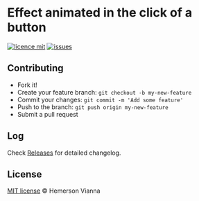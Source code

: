 # Effect animated in the click of a button

[![licence mit](https://img.shields.io/badge/license-MIT-blue.svg?style=flat-square)](http://hemersonvianna.mit-license.org/)
[![issues](https://img.shields.io/github/issues/resource-solutions/resource-click-animated.svg?style=flat-square)](https://github.com/resource-solutions/resource-click-animated/issues)

## Contributing

- Fork it!
- Create your feature branch: `git checkout -b my-new-feature`
- Commit your changes: `git commit -m 'Add some feature'`
- Push to the branch: `git push origin my-new-feature`
- Submit a pull request

## Log

Check [Releases](https://github.com/resource-solutions/resource-click-animated/releases) for detailed changelog.

## License

[MIT license](http://hemersonvianna.mit-license.org/) © Hemerson Vianna
